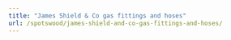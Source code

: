 ```yaml
---
title: "James Shield & Co gas fittings and hoses"
url: /spotswood/james-shield-and-co-gas-fittings-and-hoses/
---
```

